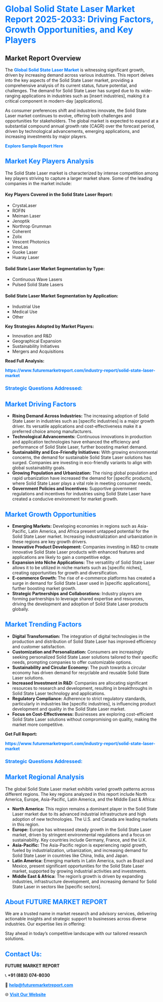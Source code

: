 <h1 style="color: #007BFF;">Global Solid State Laser Market Report 2025-2033: Driving Factors, Growth Opportunities, and Key Players</h1>

<section id="overview">
<h2>Market Report Overview</h2>
<p>The <a href="https://www.futuremarketreport.com/industry-report/solid-state-laser-market" style="color: #007BFF; text-decoration: none;"><strong>Global Solid State Laser Market</strong></a> is witnessing significant growth, driven by increasing demand across various industries. This report delves into the key aspects of the Solid State Laser market, providing a comprehensive analysis of its current status, future potential, and challenges. The demand for Solid State Laser has surged due to its wide-ranging applications in industries such as [insert industries], making it a critical component in modern-day [applications].</p>
<p>As consumer preferences shift and industries innovate, the Solid State Laser market continues to evolve, offering both challenges and opportunities for stakeholders. The global market is expected to expand at a substantial compound annual growth rate (CAGR) over the forecast period, driven by technological advancements, emerging applications, and increasing investments by major players.</p>
</section>

<section id="overview">
<p><a href="https://www.futuremarketreport.com/request-sample/reportId=52223" style="color: #007BFF; text-decoration: none;"><strong>Explore Sample Report Here</strong></a></p>
</section>

<section id="key-players">
<h2 style="color: #007BFF;">Market Key Players Analysis</h2>
<p>The Solid State Laser market is characterized by intense competition among key players striving to capture a larger market share. Some of the leading companies in the market include:</p>
<h4>Key Players Covered in the Solid State Laser Report:</h4>
<ul><li>CrystaLaser</li><li>ROFIN</li><li>Meiman Laser</li><li>Jenoptik</li><li>Northrop Grumman</li><li>Coherent</li><li>Zolix</li><li>Vescent Photonics</li><li>InnoLas</li><li>Guoke Laser</li><li>Huaray Laser</li></ul>
<h4>Solid State Laser Market Segmentation by Type:</h4>
<ul><li>Continuous Wave Lasers</li><li>Pulsed Solid State Lasers</li></ul>

<h4>Solid State Laser Market Segmentation by Application:</h4>
<ul><li>Industrial Use</li><li>Medical Use</li><li>Other</li></ul>
<p><strong>Key Strategies Adopted by Market Players:</strong></p>
<ul>
<li>Innovation and R&D</li>
<li>Geographical Expansion</li>
<li>Sustainability Initiatives</li>
<li>Mergers and Acquisitions</li>
</ul>
</section>

<section>
<p><strong>Read Full Analysis: </strong></p><a href="https://www.futuremarketreport.com/industry-report/solid-state-laser-market" style="color: #007BFF; text-decoration: none;"><strong>https://www.futuremarketreport.com/industry-report/solid-state-laser-market</strong></a>
<h3 style="color: #007BFF;">Strategic Questions Addressed:</h3>
</section>

<section id="driving-factors">
<h2 style="color: #007BFF;">Market Driving Factors</h2>
<ul>
<li><strong>Rising Demand Across Industries:</strong> The increasing adoption of Solid State Laser in industries such as [specific industries] is a major growth driver. Its versatile applications and cost-effectiveness make it a preferred choice among manufacturers.</li>
<li><strong>Technological Advancements:</strong> Continuous innovations in production and application technologies have enhanced the efficiency and performance of Solid State Laser, further boosting market demand.</li>
<li><strong>Sustainability and Eco-Friendly Initiatives:</strong> With growing environmental concerns, the demand for sustainable Solid State Laser solutions has surged. Companies are investing in eco-friendly variants to align with global sustainability goals.</li>
<li><strong>Growing Population and Urbanization:</strong> The rising global population and rapid urbanization have increased the demand for [specific products], where Solid State Laser plays a vital role in meeting consumer needs.</li>
<li><strong>Government Policies and Incentives:</strong> Supportive government regulations and incentives for industries using Solid State Laser have created a conducive environment for market growth.</li>
</ul>
</section>

<section id="growth-opportunities">
<h2 style="color: #007BFF;">Market Growth Opportunities</h2>
<ul>
<li><strong>Emerging Markets:</strong> Developing economies in regions such as Asia-Pacific, Latin America, and Africa present untapped potential for the Solid State Laser market. Increasing industrialization and urbanization in these regions are key growth drivers.</li>
<li><strong>Innovative Product Development:</strong> Companies investing in R&D to create innovative Solid State Laser products with enhanced features and applications are likely to gain a competitive edge.</li>
<li><strong>Expansion into Niche Applications:</strong> The versatility of Solid State Laser allows it to be utilized in niche markets such as [specific niches], creating opportunities for growth and diversification.</li>
<li><strong>E-commerce Growth:</strong> The rise of e-commerce platforms has created a surge in demand for Solid State Laser used in [specific applications], further boosting market growth.</li>
<li><strong>Strategic Partnerships and Collaborations:</strong> Industry players are forming partnerships to leverage shared expertise and resources, driving the development and adoption of Solid State Laser products globally.</li>
</ul>
</section>

<section id="trending-factors">
<h2 style="color: #007BFF;">Market Trending Factors</h2>
<ul>
<li><strong>Digital Transformation:</strong> The integration of digital technologies in the production and distribution of Solid State Laser has improved efficiency and customer satisfaction.</li>
<li><strong>Customization and Personalization:</strong> Consumers are increasingly seeking personalized Solid State Laser solutions tailored to their specific needs, prompting companies to offer customizable options.</li>
<li><strong>Sustainability and Circular Economy:</strong> The push towards a circular economy has driven demand for recyclable and reusable Solid State Laser solutions.</li>
<li><strong>Increased Investment in R&D:</strong> Companies are allocating significant resources to research and development, resulting in breakthroughs in Solid State Laser technology and applications.</li>
<li><strong>Regulatory Compliance:</strong> Adherence to strict regulatory standards, particularly in industries like [specific industries], is influencing product development and quality in the Solid State Laser market.</li>
<li><strong>Focus on Cost-Effectiveness:</strong> Businesses are exploring cost-efficient Solid State Laser solutions without compromising on quality, making the market more competitive.</li>
</ul>
</section>

<section>
<p><strong>Get Full Report: </strong></p><a href="https://www.futuremarketreport.com/industry-report/solid-state-laser-market" style="color: #007BFF; text-decoration: none;"><strong>https://www.futuremarketreport.com/industry-report/solid-state-laser-market</strong></a>
<h3 style="color: #007BFF;">Strategic Questions Addressed:</h3>
</section>


<section id="regional-analysis">
<h2 style="color: #007BFF;">Market Regional Analysis</h2>
<p>The global Solid State Laser market exhibits varied growth patterns across different regions. The key regions analyzed in this report include North America, Europe, Asia-Pacific, Latin America, and the Middle East & Africa:</p>
<ul>
<li><strong>North America:</strong> This region remains a dominant player in the Solid State Laser market due to its advanced industrial infrastructure and high adoption of new technologies. The U.S. and Canada are leading markets in this region.</li>
<li><strong>Europe:</strong> Europe has witnessed steady growth in the Solid State Laser market, driven by stringent environmental regulations and a focus on sustainability. Key countries include Germany, France, and the U.K.</li>
<li><strong>Asia-Pacific:</strong> The Asia-Pacific region is experiencing rapid growth, fueled by industrialization, urbanization, and increasing demand for Solid State Laser in countries like China, India, and Japan.</li>
<li><strong>Latin America:</strong> Emerging markets in Latin America, such as Brazil and Mexico, present significant opportunities for the Solid State Laser market, supported by growing industrial activities and investments.</li>
<li><strong>Middle East & Africa:</strong> The region’s growth is driven by expanding industries, infrastructure development, and increasing demand for Solid State Laser in sectors like [specific sectors].</li>
</ul>
</section>

<footer>
<h2 style="color: #007BFF;">About FUTURE MARKET REPORT</h2>
<p>We are a trusted name in market research and advisory services, delivering actionable insights and strategic support to businesses across diverse industries. Our expertise lies in offering:</p>

<p>Stay ahead in today’s competitive landscape with our tailored research solutions.</p>

<h2 style="color: #007BFF;">Contact Us:</h2>
<p><strong>FUTURE MARKET REPORT</strong></p>
<p>📞 <strong>+91 (883) 074-8030</strong></p>
<p>📧 <strong><a href="mailto:help@futuremarketreport.com" style="color: #007BFF;">help@futuremarketreport.com</a></strong></p>
<p>🌐 <strong><a href="https://www.futuremarketreport.com/" style="color: #007BFF;">Visit Our Website</a></strong></p>
</footer>